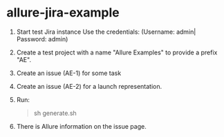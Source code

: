 # allure-jira-example

1) Start test Jira instance
Use the credentials: (Username: admin| Password: admin)

2) Create a test project with a name "Allure Examples" to provide a prefix "AE".

3) Create an issue (AE-1) for some task 
4) Create an issue (AE-2) for a launch representation.

5) Run:
    >sh generate.sh

6) There is Allure information on the issue page.